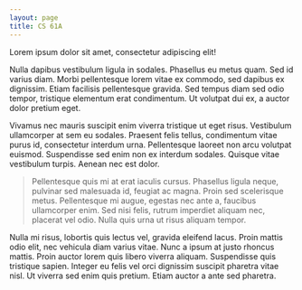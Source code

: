 ```yaml
---
layout: page
title: CS 61A
---
```


Lorem ipsum dolor sit amet, consectetur adipiscing elit!

<amp-img width="600" height="500" layout="responsive" src="http://lorempixel.com/600/500/transport"></amp-img>

Nulla dapibus vestibulum ligula in sodales. Phasellus eu metus quam. Sed id varius diam. Morbi pellentesque lorem vitae ex commodo, sed dapibus ex dignissim. Etiam facilisis pellentesque gravida. Sed tempus diam sed odio tempor, tristique elementum erat condimentum. Ut volutpat dui ex, a auctor dolor pretium eget.

Vivamus nec mauris suscipit enim viverra tristique ut eget risus. Vestibulum ullamcorper at sem eu sodales. Praesent felis tellus, condimentum vitae purus id, consectetur interdum urna. Pellentesque laoreet non arcu volutpat euismod. Suspendisse sed enim non ex interdum sodales. Quisque vitae vestibulum turpis. Aenean nec est dolor.

> Pellentesque quis mi at erat iaculis cursus. Phasellus ligula neque, pulvinar sed malesuada id, feugiat ac magna. Proin sed scelerisque metus. Pellentesque mi augue, egestas nec ante a, faucibus ullamcorper enim. Sed nisi felis, rutrum imperdiet aliquam nec, placerat vel odio. Nulla quis urna ut risus aliquam tempor.

<amp-img width="600" height="300" layout="responsive" src="http://lorempixel.com/600/300/transport"></amp-img>

Nulla mi risus, lobortis quis lectus vel, gravida eleifend lacus. Proin mattis odio elit, nec vehicula diam varius vitae. Nunc a ipsum at justo rhoncus mattis. Proin auctor lorem quis libero viverra aliquam. Suspendisse quis tristique sapien. Integer eu felis vel orci dignissim suscipit pharetra vitae nisl. Ut viverra sed enim quis pretium. Etiam auctor a ante sed pharetra.
